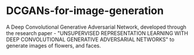 # DCGANs-for-image-generation
A Deep Convolutional Generative Adversarial Network, developed through the research paper - "UNSUPERVISED REPRESENTATION LEARNING WITH DEEP CONVOLUTIONAL GENERATIVE ADVERSARIAL NETWORKS"  to generate images of flowers, and faces.
